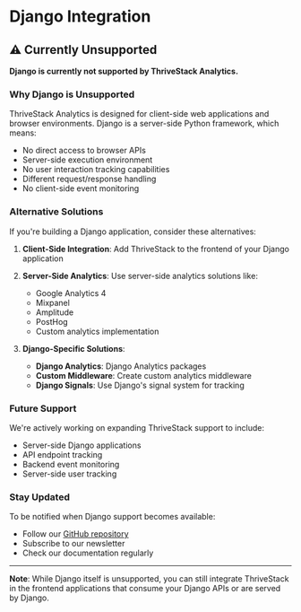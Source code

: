 # Django Integration

## ⚠️ Currently Unsupported

**Django is currently not supported by ThriveStack Analytics.**

### Why Django is Unsupported

ThriveStack Analytics is designed for client-side web applications and browser environments. Django is a server-side Python framework, which means:

- No direct access to browser APIs
- Server-side execution environment
- No user interaction tracking capabilities
- Different request/response handling
- No client-side event monitoring

### Alternative Solutions

If you're building a Django application, consider these alternatives:

1. **Client-Side Integration**: Add ThriveStack to the frontend of your Django application
2. **Server-Side Analytics**: Use server-side analytics solutions like:
   - Google Analytics 4
   - Mixpanel
   - Amplitude
   - PostHog
   - Custom analytics implementation

3. **Django-Specific Solutions**:
   - **Django Analytics**: Django Analytics packages
   - **Custom Middleware**: Create custom analytics middleware
   - **Django Signals**: Use Django's signal system for tracking

### Future Support

We're actively working on expanding ThriveStack support to include:
- Server-side Django applications
- API endpoint tracking
- Backend event monitoring
- Server-side user tracking

### Stay Updated

To be notified when Django support becomes available:
- Follow our [GitHub repository](https://github.com/Thrivestack-public)
- Subscribe to our newsletter
- Check our documentation regularly

---

**Note**: While Django itself is unsupported, you can still integrate ThriveStack in the frontend applications that consume your Django APIs or are served by Django. 